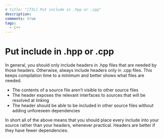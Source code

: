 ```yaml
---
# title: "[TIL] Put include in .hpp or .cpp"
description:
comments: true
tags:
  - C++
---
```


# Put include in .hpp or .cpp

In general, you should only include headers in .hpp files that are needed by those headers. 
Otherwise, always include headers only in .cpp files. This keeps compilation time to a minimum and better shows what files are needed.

- The contents of a source file aren’t visible to other source files
- The header exposes the relevant interfaces to sources that will be resolved at linking
- The header should be able to be included in other source files without adding unforeseen dependencies

In short all of the above means that you should place every include into your source rather than your headers, whenever practical.
Headers are better if they have fewer dependencies.

